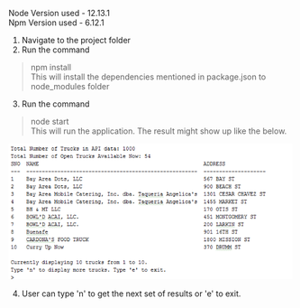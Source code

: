 
Node Version used - 12.13.1<br>
Npm Version used - 6.12.1<br>

1) Navigate to the project folder<br>
2) Run the command
>npm install<br>
This will install the dependencies mentioned in package.json to node_modules folder
3) Run the command
>node start<br>
This will run the application. The result might show up like the below.<br>


![Run Screenshot](/images/run.png)


4) User can type 'n' to get the next set of results or 'e' to exit.<br>



